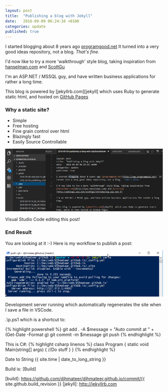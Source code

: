 ```yaml
---
layout: post
title:  "Publishing a blog with Jekyll"
date:   2016-09-09 06:24:16 +0100
categories: update
published: true 
---
```

I started blogging about 8 years ago [programgood.net](http://www.programgood.net)  It turned into a very good ideas repository, not a blog.  *That's fine.*  

I'd now like to try a more 'walkthrough' style blog, taking inspiration from [hanselman.com](http://www.hanselman.com) and [ScottGu](http://weblogs.asp.net/scottgu/introducing-asp-net-5) 

I'm an ASP.NET / MSSQL guy, and have written business applications for rather a long time.

This blog is powered by [jekyllrb.com][jekyll]  which uses Ruby to generate static html, and hosted on [GitHub Pages](https://pages.github.com/)

### Why a static site?
<ul>
  <li>Simple</li>
  <li>Free hosting</li>
  <li>Fine grain control over html</li>
  <li>Blazingly fast</li>
  <li>Easily Source Controllable</li>
</ul> 

![Screenshot](/assets/Untitled.png)

Visual Studio Code editing this post!

### End Result
You are looking at it :-)  Here is my workflow to publish a post:

![Screenshot](/assets/Posh1.png)

Development server running which automatically regenerates the site when I save a file in VSCode.

.\p.ps1  which is a shortcut to:

{% highlight powershell %}
git add . -A
$message = "Auto commit at " + (Get-Date -Format g)
git commit -m  $message
git push
{% endhighlight %}

This is C#:
{% highlight csharp linenos %}
class Program
{
    static void Main(string[] args)
    {
        //Do stuff
    }
}
{% endhighlight %}

Date to String
{{ site.time | date_to_long_string }}

Build is: [Build]

[build]: https://github.com/djhmateer/djhmateer.github.io/commit/{{ site.github.build_revision }}
[jekyll]: http://jekyllrb.com
